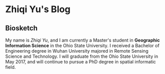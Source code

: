 # Zhiqi Yu's Blog
## Biosketch
My name is _*Zhiqi Yu*_, and I am currently a Master's student in **Geographic Information Science** in the Ohio State University. I received a Bachelor of Engineering degree in Wuhan University majored in Remote Sensing Science and Technology. I will graduate from the Ohio State University in May 2017, and will continue to pursue a PhD degree in spatial informatic field.




